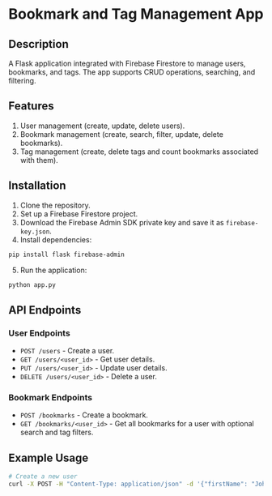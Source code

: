# Bookmark and Tag Management App

## Description
A Flask application integrated with Firebase Firestore to manage users, bookmarks, and tags. The app supports CRUD operations, searching, and filtering.

## Features
1. User management (create, update, delete users).
2. Bookmark management (create, search, filter, update, delete bookmarks).
3. Tag management (create, delete tags and count bookmarks associated with them).

## Installation

1. Clone the repository.
2. Set up a Firebase Firestore project.
3. Download the Firebase Admin SDK private key and save it as `firebase-key.json`.
4. Install dependencies:

```bash
pip install flask firebase-admin
```

5. Run the application:

```bash
python app.py
```

## API Endpoints

### User Endpoints
- `POST /users` - Create a user.
- `GET /users/<user_id>` - Get user details.
- `PUT /users/<user_id>` - Update user details.
- `DELETE /users/<user_id>` - Delete a user.

### Bookmark Endpoints
- `POST /bookmarks` - Create a bookmark.
- `GET /bookmarks/<user_id>` - Get all bookmarks for a user with optional search and tag filters.

## Example Usage

```bash
# Create a new user
curl -X POST -H "Content-Type: application/json" -d '{"firstName": "John", "lastName": "Doe", "avatarUrl": "example.com/avatar"}' http://127.0.0.1:5000/users